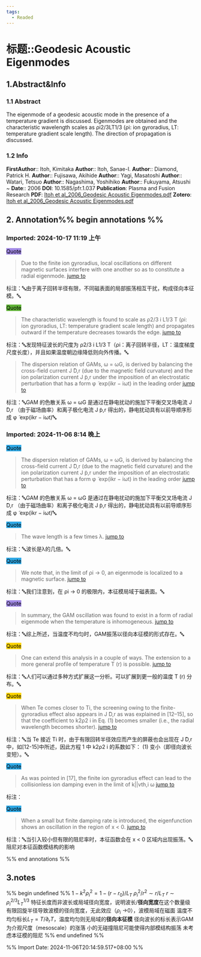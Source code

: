 ```yaml
---
tags:
  - Readed
---
```

# 标题::Geodesic Acoustic Eigenmodes

## 1.Abstract&Info
### 1.1 Abstract
The eigenmode of a geodesic acoustic mode in the presence of a temperature gradient is discussed. Eigenmodes are obtained and the characteristic wavelength scales as ρi2/3LT1/3 (ρi: ion gyroradius, LT: temperature gradient scale length). The direction of propagation is discussed.

### 1.2 Info
**FirstAuthor**:: Itoh, Kimitaka 
**Author**:: Itoh, Sanae-I. 
**Author**:: Diamond, Patrick H. 
**Author**:: Fujisawa, Akihide 
**Author**:: Yagi, Masatoshi 
**Author**:: Watari, Tetsuo 
**Author**:: Nagashima, Yoshihiko 
**Author**:: Fukuyama, Atsushi 
~
**Date**:: 2006
**DOI**: 10.1585/pfr.1.037
**Publication**: Plasma and Fusion Research
**PDF**: [Itoh et al_2006_Geodesic Acoustic Eigenmodes.pdf](file://E:\Zotero\storage\EVAMF3TT\Itoh%20et%20al_2006_Geodesic%20Acoustic%20Eigenmodes.pdf)
**Zotero**: [Itoh et al_2006_Geodesic Acoustic Eigenmodes.pdf](zotero://select/library/items/EVAMF3TT)


## 2. Annotation%% begin annotations %%


### Imported: 2024-10-17 11:19 上午


<mark style="background-color: #a28ae5">Quote</mark>
>Due to the finite ion gyroradius, local oscillations on different magnetic surfaces interfere with one another so as to constitute a radial eigenmode. [jump to](zotero://open-pdf/library/items/EVAMF3TT?page=1&annotation=CUG5NIK9)

标注：🔤由于离子回转半径有限，不同磁表面的局部振荡相互干扰，构成径向本征模。🔤

<mark style="background-color: #5fb236">Quote</mark>
>The characteristic wavelength is found to scale as ρ2/3  i L1/3  T (ρi: ion gyroradius, LT: temperature gradient scale length) and propagates outward if the temperature decreases towards the edge. [jump to](zotero://open-pdf/library/items/EVAMF3TT?page=1&annotation=VWN9VCZS)

标注：🔤发现特征波长的尺度为 ρ2/3 i L1/3 T（ρi：离子回转半径，LT：温度梯度尺度长度），并且如果温度朝边缘降低则向外传播。🔤


>The dispersion relation of GAMs, ω = ωG, is derived by balancing the cross-field current J ̃D,r (due to the magnetic field curvature) and the ion polarization current J ̃p,r under the imposition of an electrostatic perturbation that has a form φ ̃ exp(ikr − iωt) in the leading order [jump to](zotero://open-pdf/library/items/EVAMF3TT?page=1&annotation=UE8CKSMU)

标注：🔤GAM 的色散关系 ω = ωG 是通过在静电扰动的施加下平衡交叉场电流 J ̃D,r （由于磁场曲率）和离子极化电流 J ̃p,r 得出的，静电扰动具有以前导顺序形成 φ ̃ exp(ikr − iωt)🔤



### Imported: 2024-11-06 8:14 晚上


<mark style="background-color: #2ea8e5">Quote</mark>
>The dispersion relation of GAMs, ω = ωG, is derived by balancing the cross-field current J ̃D,r (due to the magnetic field curvature) and the ion polarization current J ̃p,r under the imposition of an electrostatic perturbation that has a form φ ̃ exp(ikr − iωt) in the leading order [jump to](zotero://open-pdf/library/items/EVAMF3TT?page=1&annotation=IB2LH22D)

标注：🔤GAM 的色散关系 ω = ωG 是通过在静电扰动的施加下平衡交叉场电流 J ̃D,r （由于磁场曲率）和离子极化电流 J ̃p,r 得出的，静电扰动具有以前导顺序形成 φ ̃ exp(ikr − iωt)🔤

<mark style="background-color: #2ea8e5">Quote</mark>
>The wave length is a few times λ. [jump to](zotero://open-pdf/library/items/EVAMF3TT?page=2&annotation=Z6NHKCYK)

标注：🔤波长是λ的几倍。🔤

<mark style="background-color: #2ea8e5">Quote</mark>
>We note that, in the limit of ρi → 0, an eigenmode is localized to a magnetic surface. [jump to](zotero://open-pdf/library/items/EVAMF3TT?page=2&annotation=ET5A7YS6)

标注：🔤我们注意到，在 ρi → 0 的极限内，本征模局域于磁表面。🔤

<mark style="background-color: #a28ae5">Quote</mark>
>In summary, the GAM oscillation was found to exist in a form of radial eigenmode when the temperature is inhomogeneous. [jump to](zotero://open-pdf/library/items/EVAMF3TT?page=2&annotation=2ZEWJL3P)

标注：🔤综上所述，当温度不均匀时，GAM振荡以径向本征模的形式存在。🔤

<mark style="background-color: #ffd400">Quote</mark>
>One can extend this analysis in a couple of ways. The extension to a more general profile of temperature T (r) is possible. [jump to](zotero://open-pdf/library/items/EVAMF3TT?page=2&annotation=MQRRVY5R)

标注：🔤人们可以通过多种方式扩展这一分析。可以扩展到更一般的温度 T (r) 分布。🔤

<mark style="background-color: #ffd400">Quote</mark>
>When Te comes closer to Ti, the screening owing to the finite-gyroradius effect also appears in J ̃D,r as was explained in [12–15], so that the coefficient to k2ρ2  i  in Eq. (1) becomes smaller (i.e., the radial wavelength becomes shorter). [jump to](zotero://open-pdf/library/items/EVAMF3TT?page=2&annotation=BAYGWP66)

标注：🔤当 Te 接近 Ti 时，由于有限回转半径效应而产生的屏蔽也会出现在 J ̃D,r 中，如[12-15]中所述，因此方程 1 中 k2ρ2 i 的系数如下： (1) 变小（即径向波长变短）。🔤

<mark style="background-color: #2ea8e5">Quote</mark>
>As was pointed in [17], the finite ion gyroradius effect can lead to the collisionless ion damping even in the limit of k||vth,i ω [jump to](zotero://open-pdf/library/items/EVAMF3TT?page=2&annotation=FHX73WDV)

标注：

<mark style="background-color: #2ea8e5">Quote</mark>
>When a small but finite damping rate is introduced, the eigenfunction shows an oscillation in the region of x < 0. [jump to](zotero://open-pdf/library/items/EVAMF3TT?page=2&annotation=4Q4YDZ8K)

标注：🔤当引入较小但有限的阻尼率时，本征函数会在 x < 0 区域内出现振荡。🔤
阻尼对本征函数模结构的影响



%% end annotations %%

## 3.notes
%% begin undefined %%
$1-k^2\rho_i^2=1-(r-r_0)/L_T$
$\rho_i^2/r^2\sim r/L_T$
$r\sim \rho_i^{2/3}L_T^{1/3}$ 特征长度而非波长或局域径向宽度，说明波长/**径向宽度**在这个数量级
有限回旋半径导致波模的径向宽度，无此效应（$\rho_i$ ->0），波模局域在磁面
温度不均匀标长$L_T=T/\partial_r T$，温度均匀则无局域的**径向本征模**
径向波长的标长表示GAM为介观尺度（mesoscale）的涨落
小的无碰撞阻尼可能使得内部模结构振荡
未考虑本征模的阻尼
%% end undefined %%



%% Import Date: 2024-11-06T20:14:59.517+08:00 %%
